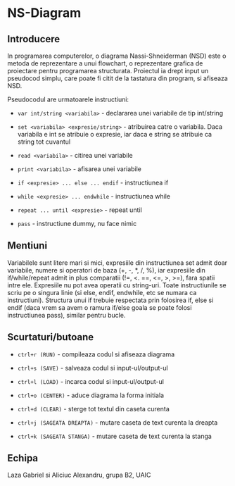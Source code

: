 # NS-Diagram

## Introducere
In programarea computerelor, o diagrama Nassi-Shneiderman (NSD) este o metoda de reprezentare a unui flowchart, o reprezentare grafica de proiectare pentru programarea structurata. Proiectul ia drept input un pseudocod simplu, care poate fi citit de la tastatura din program, si afiseaza NSD.

Pseudocodul are urmatoarele instructiuni:
- ```var int/string <variabila>``` - declararea unei variabile de tip int/string

- ```set <variabila> <expresie/string>``` - atribuirea catre o variabila. Daca variabila e int se atribuie o expresie, iar daca e string se atribuie ca string tot cuvantul

- ```read <variabila>``` - citirea unei variabile

- ```print <variabila>``` - afisarea unei variabile

- ```if <expresie> ... else ... endif``` - instructiunea if

- ```while <expresie> ... endwhile``` - instructiunea while
  
- ```repeat ... until <expresie>``` - repeat until

- ```pass``` - instructiune dummy, nu face nimic

## Mentiuni
  
Variabilele sunt litere mari si mici, expresiile din instructiunea set admit doar variabile, numere si operatori de baza (+, -, *, /, %), iar expresiile din if/while/repeat admit in plus comparatii (!=, <. ==, <=, >, >=), fara spatii intre ele. Expresiile nu pot avea operatii cu string-uri. Toate instructiunile se scriu pe o singura linie (si else, endif, endwhile, etc se numara ca instructiuni). Structura unui if trebuie respectata prin folosirea if, else si endif (daca vrem sa avem o ramura if/else goala se poate folosi instructiunea pass), similar pentru bucle.

## Scurtaturi/butoane
- ```ctrl+r (RUN)``` - compileaza codul si afiseaza diagrama

- ```ctrl+s (SAVE)``` - salveaza codul si input-ul/output-ul

- ```ctrl+l (LOAD)``` - incarca codul si input-ul/output-ul
  
- ```ctrl+o (CENTER)``` - aduce diagrama la forma initiala
  
- ```ctrl+d (CLEAR)``` - sterge tot textul din caseta curenta

- ```ctrl+j (SAGEATA DREAPTA)``` - mutare caseta de text curenta la dreapta
  
- ```ctrl+k (SAGEATA STANGA)``` - mutare caseta de text curenta la stanga
 
## Echipa
Laza Gabriel si Aliciuc Alexandru, grupa B2, UAIC
